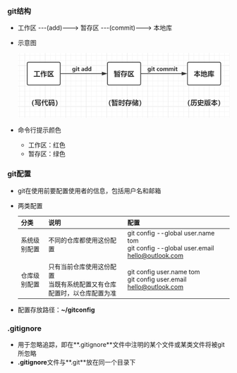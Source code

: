 ### git结构

* 工作区 ---(add)---> 暂存区 ---(commit)---> 本地库

* 示意图

  ![](./images/git结构.png)

* 命令行提示颜色
  * 工作区：红色
  * 暂存区：绿色




### git配置

* git在使用前要配置使用者的信息，包括用户名和邮箱

* 两类配置

  | 分类         | 说明                                                         | 配置                                                         |
  | ------------ | ------------------------------------------------------------ | ------------------------------------------------------------ |
  | 系统级别配置 | 不同的仓库都使用这份配置                                     | git config --global user.name tom<br />git config --global user.email hello@outlook.com |
  | 仓库级别配置 | 只有当前仓库使用这份配置<br />当既有系统配置又有仓库配置时，以仓库配置为准 | git config user.name tom<br />git config user.email hello@outlook.com |

* 配置存放路径：**~/gitconfig**



### .gitignore

* 用于忽略追踪，即在**.gitignore**文件中注明的某个文件或某类文件将被git所忽略
* **.gitignore**文件与**.git**放在同一个目录下